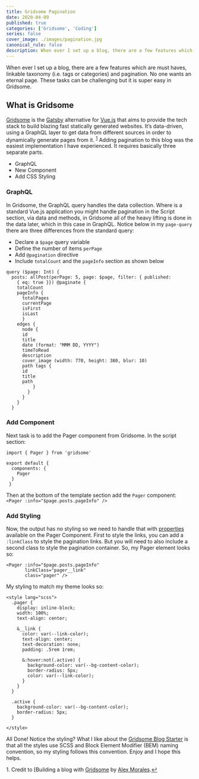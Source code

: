 ```yaml
---
title: Gridsome Pagination
date: 2020-04-09
published: true
categories: ['Gridsome', 'Coding']
series: false
cover_image: ./images/pagination.jpg
canonical_rule: false
description: When ever I set up a blog, there are a few features which are must haves, linkable taxonomy (i.e. tags or categories) and pagination. No one wants an eternal page. These tasks can be challenging but it is super easy in Gridsome.
---
```


When ever I set up a blog, there are a few features which are must haves, linkable taxonomy (i.e. tags or categories) and pagination. No one wants an eternal page. These tasks can be challenging but it is super easy in Gridsome.

## What is Gridsome
[Gridsome](https://gridsome.org/) is the [Gatsby](https://www.gatsbyjs.org/) alternative for [Vue.js](https://gridsome.org/) that aims to provide the tech stack to build blazing fast statically generated websites. It’s data-driven, using a GraphQL layer to get data from different sources in order to dynamically generate pages from it. <sup id="a1">[1](#f1)<!-- @IGNORE PREVIOUS: anchor --></sup> Adding pagination to this blog was the easiest implementation I have experienced. It requires basically three separate parts.
- GraphQL
- New Component
- Add CSS Styling

### GraphQL
In Gridsome, the GraphQL query handles the data collection. Where is a standard Vue.js application you might handle pagination in the Script section, via data and methods, in Gridsome all of the heavy lifting is done in the data later, which in this case in GraphQL. Notice below in my `page-query` there are three differences from the standard query:
- Declare a `$page` query variable
- Define the number of items `perPage`
- Add `@pagination` directive
- Include `totalCount` and the `pageInfo` section as shown below

```
query ($page: Int) {
  posts: allPost(perPage: 5, page: $page, filter: { published: 
    { eq: true }}) @paginate {
    totalCount
    pageInfo { 
      totalPages 
      currentPage 
      isFirst 
      isLast 
      } 
    edges { 
      node { 
      id 
      title 
      date (format: "MMM DD, YYYY")
      timeToRead 
      description 
      cover_image (width: 770, height: 380, blur: 10) 
      path tags { 
      id 
      title 
      path 
          } 
        } 
      } 
    } 
  }
  ```

### Add Component
Next task is to add the Pager component from Gridsome. In the script section:
```
import { Pager } from 'gridsome'

export default {
  components: {
    Pager
  }
 }
```
Then at the bottom of the template section add the `Pager` component:
`<Pager :info="$page.posts.pageInfo" />`

### Add Styling
Now, the output has no styling so we need to handle that with [properties](https://gridsome.org/docs/pagination/#pager-component) available on the Pager Component.
First to style the links, you can add a `:linkClass` to style the pagination links. But you will need to also include a second class to style the pagination container. So, my Pager element looks so:
```
<Pager :info="$page.posts.pageInfo" 
       linkClass="pager__link" 
       class="pager" />
```
My styling to match my theme looks so:
```
<style lang="scss">
  .pager {
    display: inline-block;
    width: 100%;
    text-align: center;

    &__link {
      color: var(--link-color);
      text-align: center;
      text-decoration: none;
      padding: .5rem 1rem;

      &:hover:not(.active) {
        background-color: var(--bg-content-color);
        border-radius: 5px;
        color: var(--link-color);
      }
    }
  }

  .active {
    background-color: var(--bg-content-color);
    border-radius: 5px;
  }

</style>
```
All Done!
Notice the styling? What I like about the [Gridsome Blog Starter](https://gridsome.org/starters/gridsome-blog-starter/) is that all the styles use SCSS and Block Element Modifier (BEM) naming convention, so my styling follows this convention.
Enjoy and I hope this helps.

<a id="f1">1</a>. Credit to [Building a blog with [Gridsome](https://alligator.io/vuejs/gridsome-blog/) by [Alex Morales](https://alligator.io/author/alex-jover-morales).[↩](#a1)<!-- @IGNORE PREVIOUS: anchor -->
